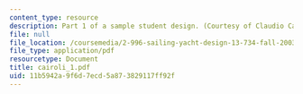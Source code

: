 ```yaml
---
content_type: resource
description: Part 1 of a sample student design. (Courtesy of Claudio Cairoli.)
file: null
file_location: /coursemedia/2-996-sailing-yacht-design-13-734-fall-2003/11b5942a9f6d7ecd5a873829117ff92f_cairoli_1.pdf
file_type: application/pdf
resourcetype: Document
title: cairoli_1.pdf
uid: 11b5942a-9f6d-7ecd-5a87-3829117ff92f
---
```

